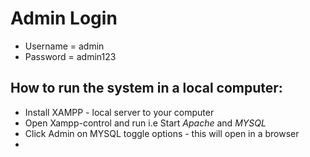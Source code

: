 # Admin Login 
- Username = admin 
- Password = admin123

## How to run the system in a local computer:
- Install XAMPP - local server to your computer
- Open Xampp-control and run i.e Start *Apache* and *MYSQL* 
- Click Admin on MYSQL toggle options - this will open in a browser 
- 




